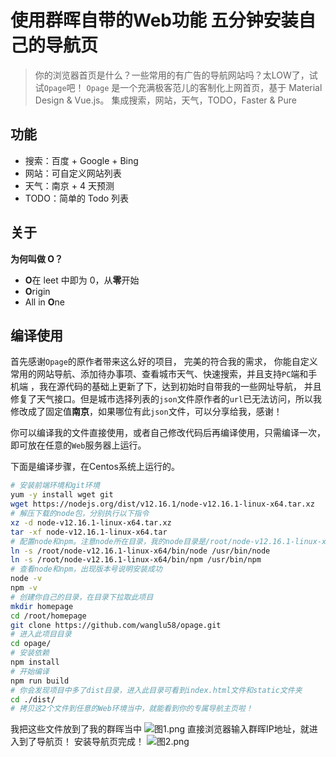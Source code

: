 # 使用群晖自带的Web功能 五分钟安装自己的导航页
> 你的浏览器首页是什么？一些常用的有广告的导航网站吗？太LOW了，试试`Opage`吧！
> `Opage` 是一个充满极客范儿的客制化上网首页，基于 Material Design & Vue.js。
> 集成搜索，网站，天气，TODO，Faster & Pure

## 功能   

- 搜索：百度 + Google + Bing
- 网站：可自定义网站列表
- 天气：南京 + 4 天预测
- TODO：简单的 Todo 列表
## 关于

**为何叫做 O？**

- **O**在 leet 中即为 0，从**零**开始
- **O**rigin
- All in **O**ne

## 编译使用

首先感谢`Opage`的原作者带来这么好的项目， 完美的符合我的需求， 你能自定义常用的网站导航、添加待办事项、查看城市天气、快速搜索，并且支持`PC`端和手机端 ，我在源代码的基础上更新了下，达到初始时自带我的一些网址导航， 并且修复了天气接口。但是城市选择列表的`json`文件原作者的`url`已无法访问，所以我修改成了固定值**南京**，如果哪位有此`json`文件，可以分享给我，感谢！

你可以编译我的文件直接使用，或者自己修改代码后再编译使用，只需编译一次，即可放在任意的`Web`服务器上运行。

下面是编译步骤，在Centos系统上运行的。

```bash
# 安装前端环境和git环境
yum -y install wget git
wget https://nodejs.org/dist/v12.16.1/node-v12.16.1-linux-x64.tar.xz
# 解压下载的node包，分别执行以下指令
xz -d node-v12.16.1-linux-x64.tar.xz
tar -xf node-v12.16.1-linux-x64.tar
# 配置node和npm。注意node所在目录，我的node目录是/root/node-v12.16.1-linux-x64
ln -s /root/node-v12.16.1-linux-x64/bin/node /usr/bin/node
ln -s /root/node-v12.16.1-linux-x64/bin/npm /usr/bin/npm
# 查看node和npm，出现版本号说明安装成功
node -v
npm -v
# 创建你自己的目录，在目录下拉取此项目
mkdir homepage
cd /root/homepage
git clone https://github.com/wanglu58/opage.git
# 进入此项目目录
cd opage/
# 安装依赖
npm install
# 开始编译
npm run build
# 你会发现项目中多了dist目录，进入此目录可看到index.html文件和static文件夹
cd ./dist/
# 拷贝这2个文件到任意的Web环境当中，就能看到你的专属导航主页啦！
```

我把这些文件放到了我的群晖当中
![图1.png][1]
直接浏览器输入群晖IP地址，就进入到了导航页！ 安装导航页完成！
![图2.png][2]


[1]: https://www.xkblogs.com/usr/uploads/2020/04/2693023232.png
[2]: https://www.xkblogs.com/usr/uploads/2020/04/1970665077.png
